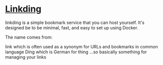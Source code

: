 # [Linkding](https://github.com/sissbruecker/linkding)

linkding is a simple bookmark service that you can host yourself.
It's designed be to be minimal, fast, and easy to set up using Docker.

The name comes from:

link which is often used as a synonym for URLs and bookmarks in common language
Ding which is German for thing
...so basically something for managing your links
